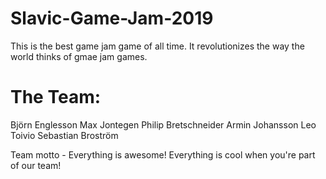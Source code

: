 # Slavic-Game-Jam-2019

This is the best game jam game of all time. It revolutionizes the way the world thinks of gmae jam games. 

# The Team:

Björn Englesson
Max Jontegen
Philip Bretschneider
Armin Johansson
Leo Toivio
Sebastian Broström

Team motto - Everything is awesome! Everything is cool when you're part of our team!
